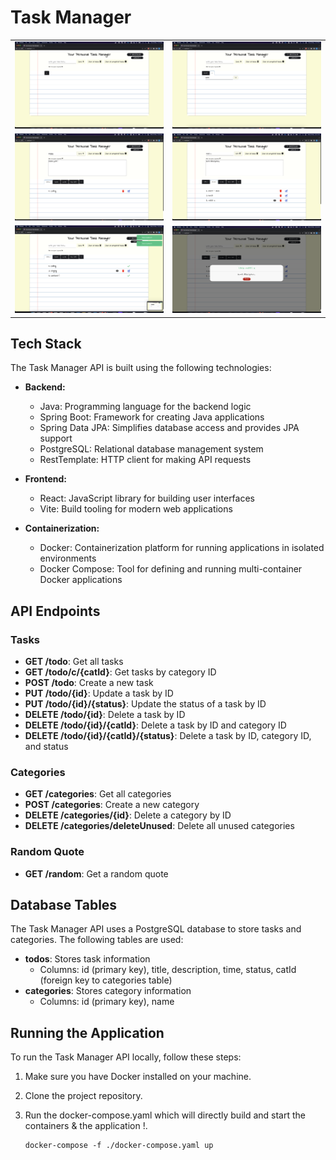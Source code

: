 # Task Manager

|  |  |
| --- | --- |
| [![Image 1](https://github.com/UjjwalSk/Task-Manager-Spring-Boot/blob/main/ss/1.png)](https://github.com/UjjwalSk/Task-Manager-Spring-Boot/blob/main/ss/1.png) | [![Image 2](https://github.com/UjjwalSk/Task-Manager-Spring-Boot/blob/main/ss/2.png)](https://github.com/UjjwalSk/Task-Manager-Spring-Boot/blob/main/ss/2.png) |
| [![Image 3](https://github.com/UjjwalSk/Task-Manager-Spring-Boot/blob/main/ss/3.png)](https://github.com/UjjwalSk/Task-Manager-Spring-Boot/blob/main/ss/3.png) | [![Image 4](https://github.com/UjjwalSk/Task-Manager-Spring-Boot/blob/main/ss/4.png)](https://github.com/UjjwalSk/Task-Manager-Spring-Boot/blob/main/ss/4.png) |
| [![Image 5](https://github.com/UjjwalSk/Task-Manager-Spring-Boot/blob/main/ss/5.png)](https://github.com/UjjwalSk/Task-Manager-Spring-Boot/blob/main/ss/5.png) | [![Image 6](https://github.com/UjjwalSk/Task-Manager-Spring-Boot/blob/main/ss/6.png)](https://github.com/UjjwalSk/Task-Manager-Spring-Boot/blob/main/ss/6.png) |


## Tech Stack

The Task Manager API is built using the following technologies:

- **Backend:**
  - Java: Programming language for the backend logic
  - Spring Boot: Framework for creating Java applications
  - Spring Data JPA: Simplifies database access and provides JPA support
  - PostgreSQL: Relational database management system
  - RestTemplate: HTTP client for making API requests

- **Frontend:**
  - React: JavaScript library for building user interfaces
  - Vite: Build tooling for modern web applications

- **Containerization:**
  - Docker: Containerization platform for running applications in isolated environments
  - Docker Compose: Tool for defining and running multi-container Docker applications


## API Endpoints

### Tasks

- **GET /todo**: Get all tasks
- **GET /todo/c/{catId}**: Get tasks by category ID
- **POST /todo**: Create a new task
- **PUT /todo/{id}**: Update a task by ID
- **PUT /todo/{id}/{status}**: Update the status of a task by ID
- **DELETE /todo/{id}**: Delete a task by ID
- **DELETE /todo/{id}/{catId}**: Delete a task by ID and category ID
- **DELETE /todo/{id}/{catId}/{status}**: Delete a task by ID, category ID, and status

### Categories

- **GET /categories**: Get all categories
- **POST /categories**: Create a new category
- **DELETE /categories/{id}**: Delete a category by ID
- **DELETE /categories/deleteUnused**: Delete all unused categories

### Random Quote

- **GET /random**: Get a random quote

## Database Tables

The Task Manager API uses a PostgreSQL database to store tasks and categories. The following tables are used:

- **todos**: Stores task information
  - Columns: id (primary key), title, description, time, status, catId (foreign key to categories table)
- **categories**: Stores category information
  - Columns: id (primary key), name

## Running the Application

To run the Task Manager API locally, follow these steps:

1. Make sure you have Docker installed on your machine.
2. Clone the project repository.
3. Run the docker-compose.yaml which will directly build and start the containers & the application !.

   ```shell
   docker-compose -f ./docker-compose.yaml up
   ```
